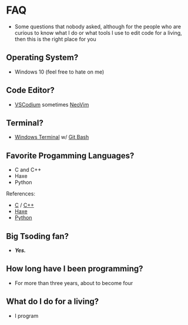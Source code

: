 # FAQ

* Some questions that nobody asked, although for the people who are curious to know what I do or what tools I use to edit code for a living, then this is the right place for you

## Operating System?
* Windows 10 (feel free to hate on me)

## Code Editor?
* [VSCodium](https://vscodium.com/) sometimes [NeoVim](https://neovim.io/)

## Terminal?
* [Windows Terminal](https://en.wikipedia.org/wiki/Windows_Terminal) w/ [Git Bash](https://git-scm.com/downloads)

## Favorite Progamming Languages?
* C and C++
* Haxe
* Python

References:
* [C](https://en.wikipedia.org/wiki/C_(programming_language)) / [C++](https://en.wikipedia.org/wiki/C%2B%2B)
* [Haxe](https://en.wikipedia.org/wiki/Haxe)
* [Python](https://en.wikipedia.org/wiki/Python_(programming_language))

## Big Tsoding fan?

* ***Yes.***

## How long have I been programming?
* For more than three years, about to become four

## What do I do for a living?
* I program

